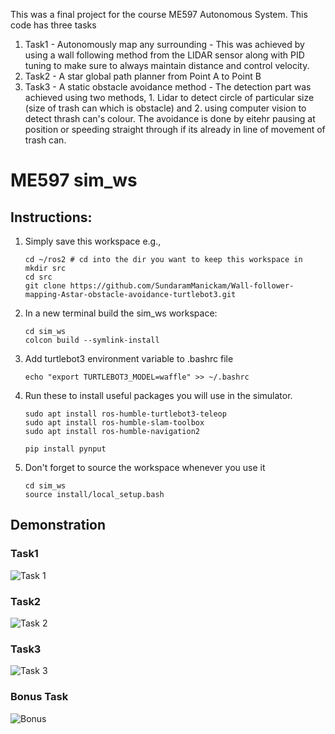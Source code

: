 This was a final project for the course ME597 Autonomous System. 
This code has three tasks
1. Task1 - Autonomously map any surrounding - This was achieved by using a wall following method from the LIDAR sensor along with PID tuning to make sure to always maintain distance and control velocity.
2. Task2 - A star global path planner from Point A to Point B
3. Task3 - A static obstacle avoidance method - The detection part was achieved using two methods, 1. Lidar to detect circle of particular size (size of trash can which is obstacle) and 2. using computer vision to detect thrash can's colour. The avoidance is done by eitehr pausing at position or speeding straight through if its already in line of movement of trash can.   

# ME597 sim_ws
## Instructions:
1. Simply save this workspace e.g., 
    ```
    cd ~/ros2 # cd into the dir you want to keep this workspace in
    mkdir src
    cd src
    git clone https://github.com/SundaramManickam/Wall-follower-mapping-Astar-obstacle-avoidance-turtlebot3.git
    ```

2. In a new terminal build the sim_ws workspace: 
    ```
    cd sim_ws
    colcon build --symlink-install
    ```

3. Add turtlebot3 environment variable to .bashrc file
    ```
    echo "export TURTLEBOT3_MODEL=waffle" >> ~/.bashrc
    ```
4. Run these to install useful packages you will use in the simulator.
    ```
    sudo apt install ros-humble-turtlebot3-teleop
    sudo apt install ros-humble-slam-toolbox
    sudo apt install ros-humble-navigation2
    ```
    
    ```
    pip install pynput
    ```

5. Don't forget to source the workspace whenever you use it
    ```
    cd sim_ws
    source install/local_setup.bash
    ```

## Demonstration
### Task1
![Task 1](videos/task_1.gif)
### Task2
![Task 2](videos/task_2.gif)
### Task3
![Task 3](task3.gif)
### Bonus Task 
![Bonus](videos/bonus.gif)
